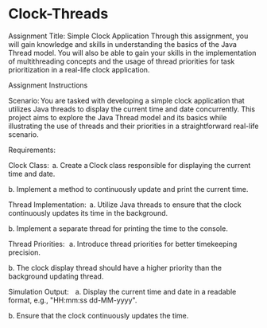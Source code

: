 # Clock-Threads

Assignment Title: Simple Clock Application
Through this assignment, you will gain knowledge and skills in understanding the basics of the Java Thread model. You will also be able to gain your skills in the implementation of multithreading concepts and the usage of thread priorities for task prioritization in a real-life clock application. 


Assignment Instructions

Scenario: You are tasked with developing a simple clock application that utilizes Java threads to display the current time and date concurrently. This project aims to explore the Java Thread model and its basics while illustrating the use of threads and their priorities in a straightforward real-life scenario.  

Requirements:  


Clock Class:  
a. Create a Clock class responsible for displaying the current time and date.  

b. Implement a method to continuously update and print the current time.  

Thread Implementation:  
a. Utilize Java threads to ensure that the clock continuously updates its time in the background.  

b. Implement a separate thread for printing the time to the console.  


Thread Priorities:   
a. Introduce thread priorities for better timekeeping precision.  

b. The clock display thread should have a higher priority than the background updating thread.  


Simulation Output:    
a. Display the current time and date in a readable format, e.g., "HH:mm:ss dd-MM-yyyy".  

b. Ensure that the clock continuously updates the time.  

